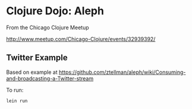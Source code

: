 # Clojure Dojo: Aleph

From the Chicago Clojure Meetup

http://www.meetup.com/Chicago-Clojure/events/32939392/

## Twitter Example

Based on example at https://github.com/ztellman/aleph/wiki/Consuming-and-broadcasting-a-Twitter-stream

To run:

```
lein run
```


